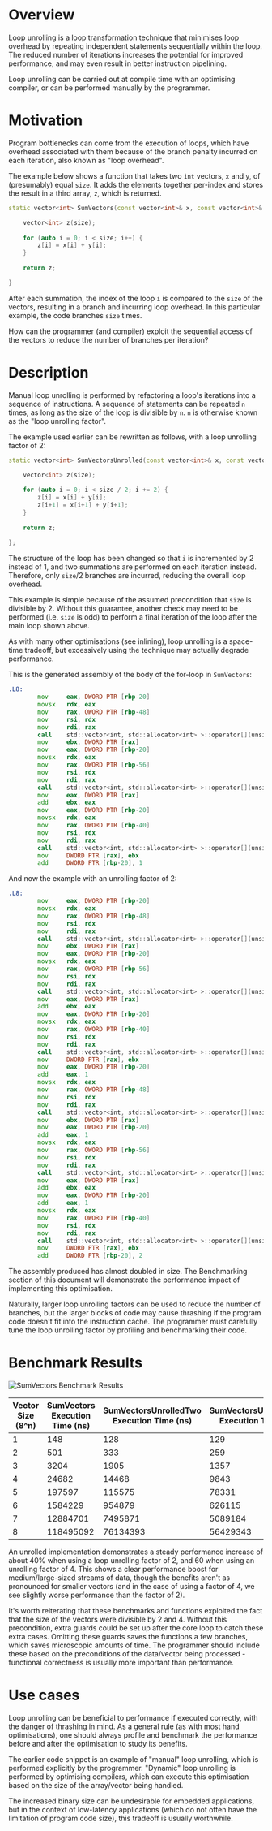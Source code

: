 # Overview

Loop unrolling is a loop transformation technique that minimises loop overhead by repeating independent statements sequentially within the loop. The reduced number of iterations increases the potential for improved performance, and may even result in better instruction pipelining.

Loop unrolling can be carried out at compile time with an optimising compiler, or can be performed manually by the programmer.

# Motivation

Program bottlenecks can come from the execution of loops, which have overhead associated with them because of the branch penalty incurred on each iteration, also known as "loop overhead".

The example below shows a function that takes two `int` vectors, `x` and `y`, of (presumably) equal `size`. It adds the elements together per-index and stores the result in a third array, `z`, which is returned.

```c++
static vector<int> SumVectors(const vector<int>& x, const vector<int>& y, int size) {

    vector<int> z(size);
    
    for (auto i = 0; i < size; i++) {
        z[i] = x[i] + y[i];
    }
    
    return z;

}
```

After each summation, the index of the loop `i` is compared to the `size` of the vectors, resulting in a branch and incurring loop overhead. In this particular example, the code branches `size` times.

How can the programmer (and compiler) exploit the sequential access of the vectors to reduce the number of branches per iteration?

# Description

Manual loop unrolling is performed by refactoring a loop's iterations into a sequence of instructions. A sequence of statements can be repeated `n` times, as long as the size of the loop is divisible by `n`. `n` is otherwise known as the "loop unrolling factor".

The example used earlier can be rewritten as follows, with a loop unrolling factor of 2:

```c++
static vector<int> SumVectorsUnrolled(const vector<int>& x, const vector<int>& y, int size) {
    
    vector<int> z(size);

    for (auto i = 0; i < size / 2; i += 2) {
        z[i] = x[i] + y[i];
        z[i+1] = x[i+1] + y[i+1];
    }
    
    return z;
    
};
```

The structure of the loop has been changed so that `i` is incremented by 2 instead of 1, and two summations are performed on each iteration instead. Therefore, only `size`/2 branches are incurred, reducing the overall loop overhead.

This example is simple because of the assumed precondition that `size` is divisible by 2. Without this guarantee, another check may need to be performed (i.e. `size` is odd) to perform a final iteration of the loop after the main loop shown above.

As with many other optimisations (see inlining), loop unrolling is a space-time tradeoff, but excessively using the technique may actually degrade performance. 

This is the generated assembly of the body of the for-loop in `SumVectors`:

```asm
.L8:
        mov     eax, DWORD PTR [rbp-20]
        movsx   rdx, eax
        mov     rax, QWORD PTR [rbp-48]
        mov     rsi, rdx
        mov     rdi, rax
        call    std::vector<int, std::allocator<int> >::operator[](unsigned long) const
        mov     ebx, DWORD PTR [rax]
        mov     eax, DWORD PTR [rbp-20]
        movsx   rdx, eax
        mov     rax, QWORD PTR [rbp-56]
        mov     rsi, rdx
        mov     rdi, rax
        call    std::vector<int, std::allocator<int> >::operator[](unsigned long) const
        mov     eax, DWORD PTR [rax]
        add     ebx, eax
        mov     eax, DWORD PTR [rbp-20]
        movsx   rdx, eax
        mov     rax, QWORD PTR [rbp-40]
        mov     rsi, rdx
        mov     rdi, rax
        call    std::vector<int, std::allocator<int> >::operator[](unsigned long)
        mov     DWORD PTR [rax], ebx
        add     DWORD PTR [rbp-20], 1
```

And now the example with an unrolling factor of 2:

```asm
.L8:
        mov     eax, DWORD PTR [rbp-20]
        movsx   rdx, eax
        mov     rax, QWORD PTR [rbp-48]
        mov     rsi, rdx
        mov     rdi, rax
        call    std::vector<int, std::allocator<int> >::operator[](unsigned long) const
        mov     ebx, DWORD PTR [rax]
        mov     eax, DWORD PTR [rbp-20]
        movsx   rdx, eax
        mov     rax, QWORD PTR [rbp-56]
        mov     rsi, rdx
        mov     rdi, rax
        call    std::vector<int, std::allocator<int> >::operator[](unsigned long) const
        mov     eax, DWORD PTR [rax]
        add     ebx, eax
        mov     eax, DWORD PTR [rbp-20]
        movsx   rdx, eax
        mov     rax, QWORD PTR [rbp-40]
        mov     rsi, rdx
        mov     rdi, rax
        call    std::vector<int, std::allocator<int> >::operator[](unsigned long)
        mov     DWORD PTR [rax], ebx
        mov     eax, DWORD PTR [rbp-20]
        add     eax, 1
        movsx   rdx, eax
        mov     rax, QWORD PTR [rbp-48]
        mov     rsi, rdx
        mov     rdi, rax
        call    std::vector<int, std::allocator<int> >::operator[](unsigned long) const
        mov     ebx, DWORD PTR [rax]
        mov     eax, DWORD PTR [rbp-20]
        add     eax, 1
        movsx   rdx, eax
        mov     rax, QWORD PTR [rbp-56]
        mov     rsi, rdx
        mov     rdi, rax
        call    std::vector<int, std::allocator<int> >::operator[](unsigned long) const
        mov     eax, DWORD PTR [rax]
        add     ebx, eax
        mov     eax, DWORD PTR [rbp-20]
        add     eax, 1
        movsx   rdx, eax
        mov     rax, QWORD PTR [rbp-40]
        mov     rsi, rdx
        mov     rdi, rax
        call    std::vector<int, std::allocator<int> >::operator[](unsigned long)
        mov     DWORD PTR [rax], ebx
        add     DWORD PTR [rbp-20], 2
```

The assembly produced has almost doubled in size. The Benchmarking section of this document will demonstrate the performance impact of implementing this optimisation.

Naturally, larger loop unrolling factors can be used to reduce the number of branches, but the larger blocks of code may cause thrashing if the program code doesn't fit into the instruction cache. The programmer must carefully tune the loop unrolling factor by profiling and benchmarking their code.

# Benchmark Results

![SumVectors Benchmark Results](./images/SumVectors.png)

| Vector Size (8^n) | SumVectors Execution Time (ns) | SumVectorsUnrolledTwo Execution Time (ns) | SumVectorsUnrolledFour Execution Time (ns) |
|-------------------|--------------------------------|-------------------------------------------|--------------------------------------------|
|                 1 |                            148 |                                       128 |                                        129 |
|                 2 |                            501 |                                       333 |                                        259 |
|                 3 |                           3204 |                                      1905 |                                       1357 |
|                 4 |                          24682 |                                     14468 |                                       9843 |
|                 5 |                         197597 |                                    115575 |                                      78331 |
|                 6 |                        1584229 |                                    954879 |                                     626115 |
|                 7 |                       12884701 |                                   7495871 |                                    5089184 |
|                 8 |                      118495092 |                                  76134393 |                                   56429343 |

An unrolled implementation demonstrates a steady performance increase of about 40% when using a loop unrolling factor of 2, and 60 when using an unrolling factor of 4. This shows a clear performance boost for medium/large-sized streams of data, though the benefits aren't as pronounced for smaller vectors (and in the case of using a factor of 4, we see slightly worse performance than the factor of 2).

It's worth reiterating that these benchmarks and functions exploited the fact that the size of the vectors were divisible by 2 and 4. Without this precondition, extra guards could be set up after the core loop to catch these extra cases. Omitting these guards saves the functions a few branches, which saves microscopic amounts of time. The programmer should include these based on the preconditions of the data/vector being processed - functional correctness is usually more important than performance.

# Use cases

Loop unrolling can be beneficial to performance if executed correctly, with the danger of thrashing in mind. As a general rule (as with most hand optimisations), one should always profile and benchmark the performance before and after the optimisation to study its benefits.

The earlier code snippet is an example of "manual" loop unrolling, which is performed explicitly by the programmer. "Dynamic" loop unrolling is performed by optimising compilers, which can execute this optimisation based on the size of the array/vector being handled.

The increased binary size can be undesirable for embedded applications, but in the context of low-latency applications (which do not often have the limitation of program code size), this tradeoff is usually worthwhile.